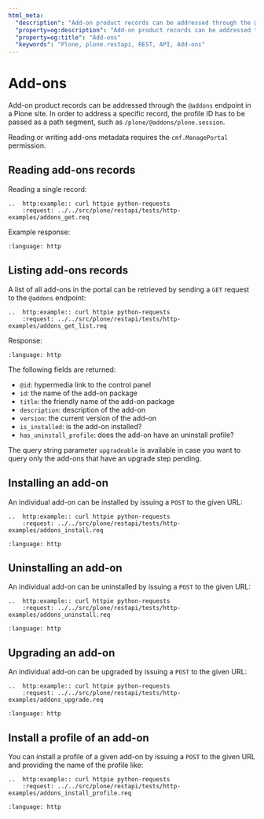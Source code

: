 ```yaml
---
html_meta:
  "description": "Add-on product records can be addressed through the @addons endpoint in a Plone site."
  "property=og:description": "Add-on product records can be addressed through the @addons endpoint in a Plone site."
  "property=og:title": "Add-ons"
  "keywords": "Plone, plone.restapi, REST, API, Add-ons"
---
```


# Add-ons

Add-on product records can be addressed through the `@addons` endpoint in a Plone site.
In order to address a specific record, the profile ID has to be passed as a path segment, such as `/plone/@addons/plone.session`.

Reading or writing add-ons metadata requires the `cmf.ManagePortal` permission.

## Reading add-ons records

Reading a single record:

```{eval-rst}
..  http:example:: curl httpie python-requests
    :request: ../../src/plone/restapi/tests/http-examples/addons_get.req
```

Example response:

```{literalinclude} ../../src/plone/restapi/tests/http-examples/addons_get.resp
:language: http
```

## Listing add-ons records

A list of all add-ons in the portal can be retrieved by sending a `GET` request to the `@addons` endpoint:

```{eval-rst}
..  http:example:: curl httpie python-requests
    :request: ../../src/plone/restapi/tests/http-examples/addons_get_list.req
```

Response:

```{literalinclude} ../../src/plone/restapi/tests/http-examples/addons_get_list.resp
:language: http
```

The following fields are returned:

- `@id`: hypermedia link to the control panel
- `id`: the name of the add-on package
- `title`: the friendly name of the add-on package
- `description`: description of the add-on
- `version`: the current version of the add-on
- `is_installed`: is the add-on installed?
- `has_uninstall_profile`: does the add-on have an uninstall profile?

The query string parameter `upgradeable` is available in case you want to query only the add-ons that have an upgrade step pending.

## Installing an add-on

An individual add-on can be installed by issuing a `POST` to the given URL:

```{eval-rst}
..  http:example:: curl httpie python-requests
    :request: ../../src/plone/restapi/tests/http-examples/addons_install.req
```

```{literalinclude} ../../src/plone/restapi/tests/http-examples/addons_install.resp
:language: http
```

## Uninstalling an add-on

An individual add-on can be uninstalled by issuing a `POST` to the given URL:

```{eval-rst}
..  http:example:: curl httpie python-requests
    :request: ../../src/plone/restapi/tests/http-examples/addons_uninstall.req
```

```{literalinclude} ../../src/plone/restapi/tests/http-examples/addons_uninstall.resp
:language: http
```

## Upgrading an add-on

An individual add-on can be upgraded by issuing a `POST` to the given URL:

```{eval-rst}
..  http:example:: curl httpie python-requests
    :request: ../../src/plone/restapi/tests/http-examples/addons_upgrade.req
```

```{literalinclude} ../../src/plone/restapi/tests/http-examples/addons_upgrade.resp
:language: http
```

## Install a profile of an add-on

You can install a profile of a given add-on by issuing a `POST` to the given URL and providing the name of the profile like:

```{eval-rst}
..  http:example:: curl httpie python-requests
    :request: ../../src/plone/restapi/tests/http-examples/addons_install_profile.req
```

```{literalinclude} ../../src/plone/restapi/tests/http-examples/addons_install_profile.resp
:language: http
```
